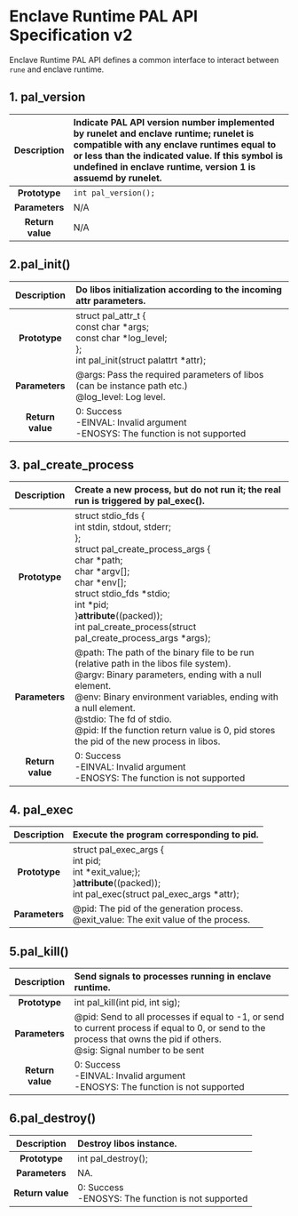 # Enclave Runtime PAL API Specification v2
Enclave Runtime PAL API defines a common interface to interact between `rune` and enclave runtime.

## 1. pal_version
| **Description** | Indicate PAL API version number implemented by runelet and enclave runtime; runelet is compatible with any enclave runtimes equal to or less than the indicated value. If this symbol is undefined in enclave runtime, version 1 is assuemd by runelet. |
| :---: | :--- |
| **Prototype** | `int pal_version();` |
| **Parameters** | N/A |
| **Return value** | N/A |

## 2.pal_init()
| **Description** | Do libos initialization according to the incoming attr parameters. |
| :---: | :--- |
| **Prototype** | struct pal_attr_t {<br />    const char *args;<br />    const char *log_level;<br />};<br />int pal_init(struct palattrt *attr); |
| **Parameters** | @args: Pass the required parameters of libos (can be instance path etc.)<br />@log_level: Log level. |
| **Return value** | 0: Success<br />-EINVAL: Invalid argument<br />-ENOSYS: The function is not supported |

## 3. pal_create_process
| **Description** | Create a new process, but do not run it; the real run is triggered by pal_exec(). |
| :---: | :--- |
| **Prototype** | struct stdio_fds {<br />    int stdin, stdout, stderr;<br />};<br />struct pal_create_process_args {<br />    char *path;<br />    char *argv[];<br />    char *env[];<br />    struct stdio_fds *stdio;<br />    int *pid;<br />}__attribute__((packed));<br />int pal_create_process(struct pal_create_process_args *args); |
| **Parameters** | @path: The path of the binary file to be run (relative path in the libos file system).<br />@argv: Binary parameters, ending with a null element.<br />@env: Binary environment variables, ending with a null element.<br />@stdio: The fd of stdio.<br />@pid: If the function return value is 0, pid stores the pid of the new process in libos. |
| **Return value** | 0: Success<br />-EINVAL: Invalid argument<br />-ENOSYS: The function is not supported |

## 4. pal_exec
| **Description** | Execute the program corresponding to pid. |
| :---: | :--- |
| **Prototype** | struct pal_exec_args {<br />    int pid;<br />    int *exit_value;};<br />}__attribute__((packed));<br />int pal_exec(struct pal_exec_args *attr); |
| **Parameters** | @pid: The pid of the generation process.<br />@exit_value: The exit value of the process. |

## 5.pal_kill()
| **Description** | Send signals to processes running in enclave runtime. |
| :---: | :--- |
| **Prototype** | int pal_kill(int pid, int sig); |
| **Parameters** | @pid: Send to all processes if equal to -1, or send to current process if equal to 0, or send to the process that owns the pid if others. <br />@sig: Signal number to be sent |
| **Return value** | 0: Success<br />-EINVAL: Invalid argument<br />-ENOSYS: The function is not supported |

## 6.pal_destroy()
| **Description** | Destroy libos instance. |
| :---: | :--- |
| **Prototype** | int pal_destroy(); |
| **Parameters** | NA. |
| **Return value** | 0: Success<br />-ENOSYS: The function is not supported |
